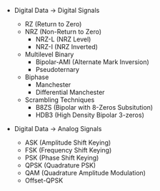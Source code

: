- Digital Data &rarr; Digital Signals
    - RZ (Return to Zero)
    - NRZ (Non-Return to Zero)
        - NRZ-L (NRZ Level)
        - NRZ-I (NRZ Inverted)
    - Multilevel Binary
        - Bipolar-AMI (Alternate Mark Inversion)
        - Pseudoternary
    - Biphase
        - Manchester
        - Differential Manchester
    - Scrambling Techniques
        - B8ZS (Bipolar with 8-Zeros Subsitution)
        - HDB3 (High Density Bipolar 3-zeros)

- Digital Data &rarr; Analog Signals
    - ASK (Amplitude Shift Keying)
    - FSK (Frequency Shift Keying)
    - PSK (Phase Shift Keying)
    - QPSK (Quadrature PSK)
    - QAM (Quadrature Amplitude Modulation)
    - Offset-QPSK
